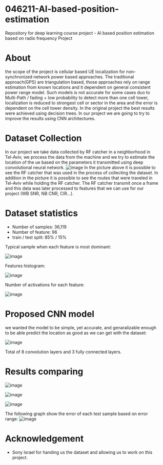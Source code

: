 # 046211-AI-based-position-estimation
Repository for deep learning course project - AI based position estimation based on radio frequency Project

# About
the scope of the project is cellular based UE localization for non-synchronized network power based approaches. The traditional approach(GPS) are triangulation based, those approaches rely on range estimation from known locations and it dependent on general consistent power range model. Such models is not accurate for some cases duo to Multi-Path / fading + low probability to detect more than one cell tower, localization is reduced to strongest cell or sector in the area and the error is dependent on the cell tower density. In the original project the best results were achieved using decision trees. In our project we are going to try to improve the results using CNN architectures.

# Dataset Collection
In our project we take data collected by RF catcher in a neighborhood in Tel-Aviv, we process the data from the machine and we try to estimate the location of the ue based on the parameters it transmitted using deep convolutional neural network.
![image](https://github.com/avichayyy/-AI-based-position-estimation/assets/129785797/a4c77950-7548-44ab-893d-8cc779b01a39)
In the picture above it is possible to see the RF catcher that was used in the process of collecting the dataset. In addition in the picture it is possible to see the routes that were traveled in Tel-Aviv while holding the RF catcher. The RF catcher transmit once a frame and this data was later processed to features that we can use for our project (WB SNR, NB CNR, CIR…). 

# Dataset statistics 
* Number of samples: 36,119
* Number of feature: 96
* train / test split: 85% / 15%

Typical sample when each feature is most dominant:

![image](https://github.com/avichayyy/-AI-based-position-estimation/assets/129785797/d22691ae-5611-4285-83c5-23522107d437)


Features histogram:

![image](https://github.com/avichayyy/-AI-based-position-estimation/assets/129785797/bdd48c5b-fe40-41de-907e-fa5b7d316b59)

Number of activations for each feature:

![image](https://github.com/avichayyy/-AI-based-position-estimation/assets/129785797/f535a118-aed2-4dbc-bbd6-82e550700b41)


# Proposed CNN model
we wanted the model to be simple, yet accurate, and genaralizable enough to be able predict the location as good as we can get with the dataset:

 ![image](https://github.com/avichayyy/-AI-based-position-estimation/assets/129785797/daac2627-fb61-4c48-b344-d793bd9ad0b2)

 Total of 8 convolution layers and 3 fully connected layers.

 # Results comparing
 ![image](https://github.com/avichayyy/-AI-based-position-estimation/assets/129785797/2258e7a9-4ff4-4574-933b-37a371ac18d1)

 ![image](https://github.com/avichayyy/-AI-based-position-estimation/assets/129785797/5c7c7ccb-ef91-4353-9999-15c908a793d1)

![image](https://github.com/avichayyy/-AI-based-position-estimation/assets/129785797/b344d684-5195-4793-899d-a4847f119d98)

The following graph show the error of each test sample based on error range:
 ![image](https://github.com/avichayyy/-AI-based-position-estimation/assets/129785797/96464079-b10e-45a7-8310-a69046d512b4)

# Acknowledgement
* Sony Israel for handing us the dataset and allowing us to work on this project.
